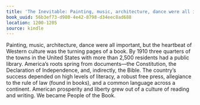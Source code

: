 ```yaml
---
title: 'The Inevitable: Painting, music, architecture, dance were all important, but…'
book_uuid: 56b3ef73-d980-4e42-8798-d34eec8ad688
location: 1200-1205
source: kindle
---
```


Painting, music, architecture, dance were all important, but the heartbeat of Western culture was the turning pages of a book. By 1910 three quarters of the towns in the United States with more than 2,500 residents had a public library. America’s roots spring from documents—the Constitution, the Declaration of Independence, and, indirectly, the Bible. The country’s success depended on high levels of literacy, a robust free press, allegiance to the rule of law (found in books), and a common language across a continent. American prosperity and liberty grew out of a culture of reading and writing. We became People of the Book.